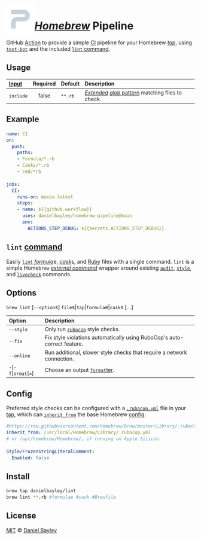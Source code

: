 <img src="icon.svg" width="15%" align="left">

_[Homebrew]_ Pipeline
=====================
GitHub [Action] to provide a simple [CI] pipeline for your Homebrew _[tap]_,
using [`test-bot`] and the included [`lint` command].

Usage
-------------------------------------------------------------------------------------------
| [Input]   | Required | Default | Description                                            |
|:----------|:--------:|:--------|:-------------------------------------------------------|
| `include` |  false   | `**.rb` | _[Extended]_ [_glob_ pattern] matching files to check. |

Example
-------
~~~ yaml
name: CI
on:
  push:
    paths:
    - Formula/*.rb
    - Casks/*.rb
    - cmd/*rb

jobs:
  CI:
    runs-on: macos-latest
    steps:
    - name: ${{github.workflow}}
      uses: danielbayley/homebrew-pipeline@main
      env:
        ACTIONS_STEP_DEBUG: ${{secrets.ACTIONS_STEP_DEBUG}}
~~~

`lint` [command]
----------------
Easily [`lint`] [_formula_]e, [_cask_]s, and [Ruby] files with a single command. `lint` is a simple
Home`brew` _[external command]_ wrapper around existing [`audit`], [`style`], and [`livecheck`] commands.

Options
-------
`brew lint` [`--option`s] `file`s|`tap`|`formula`e|`cask`s […]

| Option                | Description                                                              |
|:----------------------|:-------------------------------------------------------------------------|
| `--style`             | Only run [`rubocop`] style checks.                                       |
| `--fix`               | Fix style violations automatically using RuboCop's auto-correct feature. |
| `--online`            | Run additional, slower style checks that require a network connection.   |
| `-`[`-f`]`ormat`[`=`] | Choose an output [`format`ter].                                          |

Config
------
Preferred style checks can be configured with a [`.rubocop.yml`] file in your [tap],
which can [`inherit_from`] the base Homebrew [config]:
~~~ yaml
#https://raw.githubusercontent.com/Homebrew/brew/master/Library/.rubocop.yml
inherit_from: /usr/local/Homebrew/Library/.rubocop.yml
# or /opt/homebrew/Homebrew/… if running on Apple Silicon.

Style/FrozenStringLiteralComment:
  Enabled: false
~~~

Install
-------
~~~ sh
brew tap danielbayley/lint
brew lint **.rb #formulae #cask #Brewfile
~~~

License
-------
[MIT] © [Daniel Bayley]

[MIT]:                LICENSE.md
[Daniel Bayley]:      https://github.com/danielbayley

[action]:             https://docs.github.com/actions
[ci]:                 https://docs.github.com/actions/automating-builds-and-tests/about-continuous-integration
[input]:              https://docs.github.com/actions/creating-actions/metadata-syntax-for-github-actions#inputs

[homebrew]:           https://brew.sh
[tap]:                https://docs.brew.sh/Taps
[_formula_]:          https://docs.brew.sh/Formula-Cookbook
[_cask_]:             https://docs.brew.sh/Cask-Cookbook
[external command]:   https://docs.brew.sh/External-Commands
[command]:            https://docs.brew.sh/Manpage#developer-commands
[`test-bot`]:         https://github.com/Homebrew/homebrew-test-bot#readme
[`audit`]:            https://docs.brew.sh/Manpage#audit-options-formulacask-
[`style`]:            https://docs.brew.sh/Manpage#style-options-filetapformulacask-
[`livecheck`]:        https://docs.brew.sh/Manpage#livecheck-lc-options-formulacask-

[`lint`]:             https://en.wikipedia.org/wiki/Lint_(software)
[`lint` command]:     #lint-command

[ruby]:               https://ruby-lang.org
[`rubocop`]:          https://rubocop.org
[`.rubocop.yml`]:     https://docs.rubocop.org/rubocop/configuration
[`inherit_from`]:     https://docs.rubocop.org/rubocop/configuration.html#inheritance
[config]:             https://github.com/Homebrew/brew/blob/master/Library/.rubocop.yml
[`format`ter]:        https://docs.rubocop.org/rubocop/formatters

[_glob_ pattern]:     https://globster.xyz
[extended]:           https://zsh.sourceforge.io/Doc/Release/Options.html#index-brace-expansion_002c-extending
